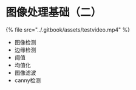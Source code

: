 # 图像处理基础（二）

{% file src="../.gitbook/assets/testvideo.mp4" %}

* 图像检测
* 边缘检测
* 阈值
* 均值化
* 图像滤波
* canny检测

